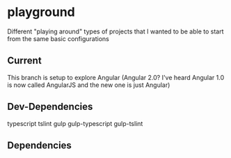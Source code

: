 # playground
Different  "playing around" types of projects that I wanted to be able to start from the same basic configurations

## Current
This branch is setup to explore Angular (Angular 2.0?  I've heard Angular 1.0 is now called AngularJS and the new one is just Angular)

## Dev-Dependencies
typescript tslint
gulp gulp-typescript gulp-tslint

## Dependencies